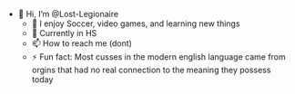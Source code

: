 - 👋 Hi, I’m @Lost-Legionaire
   - 👀 I enjoy Soccer, video games, and learning new things
   - 🌱 Currently in HS
   - 📫 How to reach me (dont)
   - ⚡ Fun fact: Most cusses in the modern english language came from orgins that had no real connection to the meaning they possess today

  
